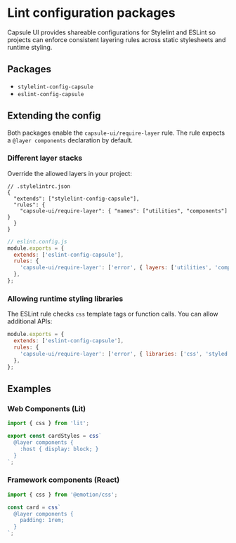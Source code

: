 # Lint configuration packages

Capsule UI provides shareable configurations for Stylelint and ESLint so projects can enforce consistent layering rules across static stylesheets and runtime styling.

## Packages

- `stylelint-config-capsule`
- `eslint-config-capsule`

## Extending the config

Both packages enable the `capsule-ui/require-layer` rule. The rule expects a `@layer components` declaration by default.

### Different layer stacks

Override the allowed layers in your project:

```jsonc
// .stylelintrc.json
{
  "extends": ["stylelint-config-capsule"],
  "rules": {
    "capsule-ui/require-layer": { "names": ["utilities", "components"] }
  }
}
```

```js
// eslint.config.js
module.exports = {
  extends: ['eslint-config-capsule'],
  rules: {
    'capsule-ui/require-layer': ['error', { layers: ['utilities', 'components'] }],
  },
};
```

### Allowing runtime styling libraries

The ESLint rule checks `css` template tags or function calls. You can allow additional APIs:

```js
module.exports = {
  extends: ['eslint-config-capsule'],
  rules: {
    'capsule-ui/require-layer': ['error', { libraries: ['css', 'styled'] }],
  },
};
```

## Examples

### Web Components (Lit)

```js
import { css } from 'lit';

export const cardStyles = css`
  @layer components {
    :host { display: block; }
  }
`;
```

### Framework components (React)

```js
import { css } from '@emotion/css';

const card = css`
  @layer components {
    padding: 1rem;
  }
`;
```
